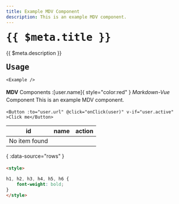 ```yaml
---
title: Example MDV Component
description: This is an example MDV component.
---
```


# {{ $meta.title }}
{{ $meta.description }}

## Usage

```vue
<Example />
```

**MDV** Components :[user.name]{ style="color:red" }
*Markdown-Vue* Component
This is an example MDV component.  

```vue
<Button :to="user.url" @click="onClick(user)" v-if="user.active" >Click me</Button>
```

|id|name|action|
|--|----|------|
|No item found |
{ :data-source="rows" }

```html
<style>
    
h1, h2, h3, h4, h5, h6 { 
    font-weight: bold;
}
</style>
```



<script setup lang="ts">
import { ref, onMounted } from 'vue'
import { useMeta } from '../../src/useMeta'

console.log('meta', useMeta())

onMounted(async () => {
    
}) 

const rows = ref([
    { id: 1, name: { value: 'John Doe' } },
    { id: 2, name: { value: 'Smith John' } },
])


const user = ref({
    id: 1,
    name: 'John Doe',
})
/**
 * MDV Component Setup
 * You can write your Vue setup here.
 * e.g. import UserBadge from './UserBadge.vue'
 * const user = useUser() 
 */
</script> 
 
<style scoped>
/* MDV Component Styles */ 
h1, h2, h3, h4, h5, h6 {
    font-weight: bold;
    font-family: monospace;
    margin: 1rem 0;
}

p {
    margin: 1rem 0;
    line-height: 1.5;
}
</style>
